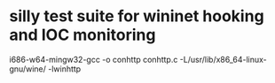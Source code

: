 # silly test suite for wininet hooking and IOC monitoring

i686-w64-mingw32-gcc -o conhttp conhttp.c  -L/usr/lib/x86_64-linux-gnu/wine/  -lwinhttp
